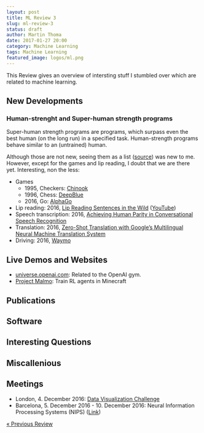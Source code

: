 ```yaml
---
layout: post
title: ML Review 3
slug: ml-review-3
status: draft
author: Martin Thoma
date: 2017-01-27 20:00
category: Machine Learning
tags: Machine Learning
featured_image: logos/ml.png
---
```


This Review gives an overview of intersting stuff I stumbled over which are
related to machine learning.


## New Developments

### Human-strenght and Super-human strength programs

Super-human strength programs are programs, which surpass even the best human
(on the long run) in a specified task. Human-strength programs behave similar
to an (untrained) human.

Although those are not new, seeing them as a list ([source](http://blog.evjang.com/2017/01/nips2016.html))
was new to me. However, except for the games and lip reading, I doubt that we
are there yet. Interesting, non the less:

* Games
    * 1995, Checkers: [Chinook](https://en.wikipedia.org/wiki/Chinook_(draughts_player))
    * 1996, Chess: [DeepBlue](https://en.wikipedia.org/wiki/Deep_Blue_(chess_computer))
    * 2016, Go: [AlphaGo](https://en.wikipedia.org/wiki/AlphaGo)
* Lip reading: 2016, [Lip Reading Sentences in the Wild](https://arxiv.org/abs/1611.05358) ([YouTube](https://www.youtube.com/watch?v=5aogzAUPilE))
* Speech transcription: 2016, [Achieving Human Parity in Conversational Speech Recognition](https://arxiv.org/abs/1610.05256)
* Translation: 2016, [Zero-Shot Translation with Google’s Multilingual Neural Machine Translation System](https://research.googleblog.com/2016/11/zero-shot-translation-with-googles.html)
* Driving: 2016, [Waymo](https://waymo.com/)

## Live Demos and Websites


* [universe.openai.com](https://universe.openai.com/): Related to the OpenAI gym.
* [Project Malmo](http://blogs.microsoft.com/next/2016/03/13/project-malmo-using-minecraft-build-intelligent-technology/): Train RL agents in Minecraft




## Publications

<!-- e.g. arXiv -->


## Software

<!-- e.g. Theano, Keras, ... -->

## Interesting Questions

<!-- For example StackExchange -->

## Miscallenious


## Meetings

* London, 4. December 2016: [Data Visualization Challenge](https://www.eventbrite.com/e/immigration-by-numbers-insights-through-data-visualisation-tickets-28920900191?aff=twitter)
* Barcelona, 5. December 2016 - 10. December 2016: Neural Information Processing Systems (NIPS) ([Link](https://nips.cc/))


<div class="navigation clearfix">
    <div class="alignleft">
        <a href="https://martin-thoma.com/ml-review-2/" rel="prev">« Previous Review</a>
    </div><!--
    <div class="alignright">
        <a href="https://martin-thoma.com/ml-review-4/" rel="next">Next Review »</a>
    </div>-->
</div>
